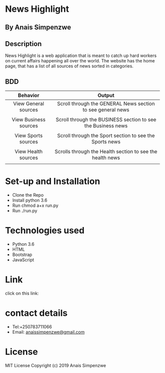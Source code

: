 # News Highlight
## By Anais  Simpenzwe
## Description
News Highlight is a web application that is meant to catch up hard workers on current affairs happening all over the world. The website has the home page, that has a list of all sources of news sorted in categories.
## BDD
| Behavior |Output |
| :---:   | :-: |
| View General sources | Scroll through the  GENERAL News section to see general news |
|         |     |          |
| View Business sources | Scroll through the BUSINESS section to see the Business news |
|         |     |          |
| View Sports sources| Scroll through the Sport section to see the Sports news|
|         |     |          |
| View Health sources | Scrolls through the Health section to see the health news|
|         |     |          |
# Set-up and Installation
*  Clone the Repo
* Install python 3.6
* Run chmod a+x run.py
* Run ./run.py

# Technologies used
* Python 3.6
* HTML
* Bootstrap
* JavaScript
# Link
click on this link:
# contact details
* Tel:+250783711066
* Email: anaissimpenzwe@gmail.com
# License
MIT License
Copyright (c) 2019 Anais Simpenzwe
